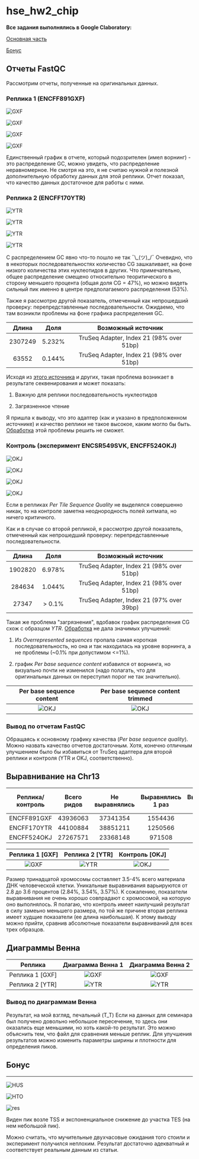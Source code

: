# hse_hw2_chip

**Все задания выполнялись в Google Claboratory:**

[Основная часть](https://colab.research.google.com/drive/1sKNk2RKphO2Uzwe9n0nMSuCRYak30Lqo?usp=sharing)

[Бонус](https://colab.research.google.com/drive/1Gis59LFwvmh0mzzqfmPkNfLbZD0vmKOo?usp=sharing)

## Отчеты FastQC

Рассмотрим отчеты, полученные на оригинальных данных.

### Реплика 1 (ENCFF891GXF)

![GXF](pictures/sequence_quality_GXF.png)

![GXF](pictures/per_tile_sequence_quality_GXF.png)

![GXF](pictures/GC_content_GXF.png)

![GXF](pictures/duplication_GXF.png)

Единственный график в отчете, который подозрителен (имел ворнинг) - это распределение GC, можно увидеть, что распределение неравномерное. Не смотря на это, я не считаю нужной и полезной дополнительную обработку данных для этой реплики. Отчет показал, что качество данных достаточное для работы с ними.

### Реплика 2 (ENCFF170YTR)

![YTR](pictures/sequence_quality_YTR.png)

![YTR](pictures/per_tile_sequence_quality_YTR.png)

![YTR](pictures/GC_content_YTR.png)

![YTR](pictures/duplication_YTR.png)

С распределением GC явно что-то пошло не так ¯\\\_(ツ)_/¯ Очевидно, что в некоторых последовательностях количество CG зашкаливает, на фоне низкого количества этих нуклеотидов в других. Что примечательно, общее распределение смещено относительно теоритического в сторону меньшего процента (общая доля CG = 47%), но можно видеть сильный пик именно в центре предполагаемого распределения (53%).

Также я рассмотрю другой показатель, отмеченный как непрошедший проверку: перепредставленные последовательности. Ожидаемо, что там возникли проблемы на фоне графика распределения GC.

Длина   | Доля   | Возможный источник
:------:|:------:|:---------------------------------------:
2307249 | 5.232% | TruSeq Adapter, Index 21 (98% over 51bp)
63552   | 0.144% | TruSeq Adapter, Index 21 (98% over 51bp)

Исходя из [этого источника](https://www.bioinformatics.babraham.ac.uk/projects/fastqc/Help/3%20Analysis%20Modules/9%20Overrepresented%20Sequences.html) и других, такая проблема возникает в результате секвенирования и может показать:

1. Важную для реплики последовательность нуклеотидов

2. Загрязненное чтение

Я пришла к выводу, что это адаптер (как и указано в предположенном источнике) и качество реплики не такое высокое, каким могло бы быть. [Обработка](reports/ENCFF170YTR_trimmed_fastqc.html) этой проблемы решить не сможет.

### Контроль (эксперимент ENCSR549SVK, ENCFF524OKJ)

![OKJ](pictures/sequence_quality_OKJ.png)

![OKJ](pictures/per_tile_sequence_quality_OKJ.png)

![OKJ](pictures/GC_content_OKJ.png)

![OKJ](pictures/duplication_OKJ.png)

Если в репликах _Per Tile Sequence Quality_ не выделялся совершенно никак, то на контроле заметна неоднородность полей хитмапа, но ничего критичного.

Как и в случае со второй репликой, я рассмотрю другой показатель, отмеченный как непрошедший проверку: перепредставленные последовательности.

Длина   | Доля   | Возможный источник
:------:|:------:|:---------------------------------------:
1902820 | 6.978% | TruSeq Adapter, Index 21 (98% over 51bp)
284634  | 1.044% | TruSeq Adapter, Index 21 (98% over 51bp)
27347   | > 0.1% | TruSeq Adapter, Index 21 (97% over 39bp)

Такая же проблема "загрязнения", вдобавок график распределения CG схож с образцом _YTR_. [Обработка](reports/ENCFF524OKJ_trimmed_fastqc.html) не дала значимых улучшений:

1. Из _Overrepresented sequences_ пропала самая короткая последовательность, но она и так находилась на уровне ворнинга, а не проблемы (~0.1% при допустимом <=1%).

2. график _Per base sequence content_ избавился от ворнинга, но визуально почти не изменился (надо полагать, что для оригинальных данных он переступил порог не так значительно).

Per base sequence content                          | Per base sequence content trimmed
:-------------------------------------------------:|:---------------------------------------------------------:
![OKJ](pictures/Per_base_sequence_content_OKJ.png) | ![OKJ](pictures/Per_base_sequence_content_trimmed_OKJ.png)

### Вывод по отчетам FastQC

Обращаясь к основному графику качества (_Per base sequence quality_). Можно назвать качество отчетов достаточным. Хотя, конечно отличным улучшением было бы избавиться от TruSeq адаптера для второй реплики и контроля (YTR и OKJ, соответственно).

## Выравнивание на Chr13

Реплика/контроль | Всего ридов | Не выравнялись | Выравнялись 1 раз | Выравнялись >1 раза | Общ. коэфф. выр.
:---------------:|:-----------:|:--------------:|:-----------------:|:-------------------:|:---------------:
ENCFF891GXF      | 43936063    | 37341354       | 1554436           | 5040273             | 15.01%
ENCFF170YTR      | 44100884    | 38851211       | 1250566           | 3999107             | 11.90%
ENCFF524OKJ      | 27267571    | 23368148       | 971508            | 2927915             | 14.30%

Реплика 1 [GXF]                  | Реплика 2 [YTR]                    | Контроль [OKJ]
:-------------------------------:|:----------------------------------:|:-------------------------------:
![GXF](pictures/bowtie2_GXF.png) | ![YTR](pictures/bowtie2_YTR.png)   | ![OKJ](pictures/bowtie2_SVK.png)

Размер тринадцатой хромосомы составляет 3.5-4% всего материала ДНК человеческой клетки. Уникальные выравнивания варьируются от 2.8 до 3.6 процентов (2.84%, 3.54%, 3.57%). К сожалению, показатели выравнивания не очень хорошо совпрадают с хромосомой, на которую оно выполнялось. Я полагаю, что контроль имеет наилучший результат в силу замеьно меньшего размера, по той же причине вторая реплика имеет худщие показатели (ее длина наибольшая). К этому выводу можно прийти, сравнив абсолютные показатели выравниваний для всех трех образцов.

## Диаграммы Венна

Реплика         | Диаграмма Венна 1         | Диаграмма Венна 2
:--------------:|:------------------------:|:------------------------:
Реплика 1 [GXF] | ![GXF](pictures/GXF1.png) | ![GXF](pictures/GXF2.png)
Реплика 2 [YTR] | ![YTR](pictures/YTR1.png) | ![YTR](pictures/YTR2.png)

### Вывод по диаграммам Венна

Результат, на мой взгляд, печальный (T_T) Если на данных для семинара был получено довольно небольшое пересечение, то здесь они оказались еще меньшими, но хоть какой-то результат. Это можно объяснить тем, что файл для сравнения меньше реплик. Для улучшения результатов можно изменить параметры ширины и плотности для определения пиков.

## Бонус

----

![HUS](pictures/result_HUS.png)

![HTO](pictures/result_HTO.png)

![res](pictures/res.png)

Виден пик возле TSS и экспоненциальное снижение до участка TES (на нем небольшой пик).

Можно считать, что мучительные двухчасовые ожидания того стоили и эксперимент получился неплохим. Результат достаточно адекватный и соответствует реальным данным из статьи.

